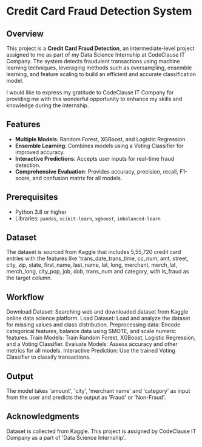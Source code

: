 # Credit Card Fraud Detection System

## Overview
This project is a **Credit Card Fraud Detection**, an intermediate-level project assigned to me as part of my Data Science Internship at CodeClause IT Company. The system detects fraudulent transactions using machine learning techniques, leveraging methods such as oversampling, ensemble learning, and feature scaling to build an efficient and accurate classification model.

I would like to express my gratitude to CodeClause IT Company for providing me with this wonderful opportunity to enhance my skills and knowledge during the internship.


## Features
- **Multiple Models**: Random Forest, XGBoost, and Logistic Regression.
- **Ensemble Learning**: Combines models using a Voting Classifier for improved accuracy.
- **Interactive Predictions**: Accepts user inputs for real-time fraud detection.
- **Comprehensive Evaluation**: Provides accuracy, precision, recall, F1-score, and confusion matrix for all models.

## Prerequisites
- Python 3.8 or higher
- Libraries: `pandas`, `scikit-learn`, `xgboost`, `imbalanced-learn`

## Dataset
The dataset is sourced from Kaggle that includes 5,55,720 credit card entries with the features like 'trans_date_trans_time, cc_num, amt, street, city, zip, state, first_name, last_name, lat, long, merchant, merch_lat, merch_long, city_pop, job, dob, trans_num and category, with is_fraud as the target column.

## Workflow
Download Dataset: Searching web and downloaded dataset from Kaggle online data science platform.
Load Dataset: Load and analyze the dataset for missing values and class distribution.
Preprocessing data: Encode categorical features, balance data using SMOTE, and scale numeric features.
Train Models: Train Random Forest, XGBoost, Logistic Regression, and a Voting Classifier.
Evaluate Models: Assess accuracy and other metrics for all models.
Interactive Prediction: Use the trained Voting Classifier to classify transactions.

## Output
The model takes 'amount', 'city', 'merchant name' and 'category' as input from the user and predicts the output as 'Fraud' or 'Non-Fraud'.

## Acknowledgments
Dataset is collected from Kaggle.
This project is assigned by CodeClause IT Company as a part of 'Data Science Internship'. 
